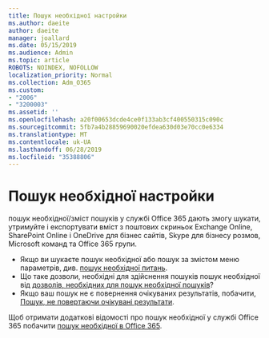 ```yaml
---
title: Пошук необхідної настройки
ms.author: daeite
author: daeite
manager: joallard
ms.date: 05/15/2019
ms.audience: Admin
ms.topic: article
ROBOTS: NOINDEX, NOFOLLOW
localization_priority: Normal
ms.collection: Adm_O365
ms.custom:
- "2006"
- "3200003"
ms.assetid: ''
ms.openlocfilehash: a20f00653dcde4ce0f133ab3cf400550315c090c
ms.sourcegitcommit: 5fb7a4b28859690020efdea630d03e70cc0e6334
ms.translationtype: MT
ms.contentlocale: uk-UA
ms.lasthandoff: 06/28/2019
ms.locfileid: "35388806"
---
```

# <a name="ediscovery-settings"></a>Пошук необхідної настройки

пошук необхідної/зміст пошуків у службі Office 365 дають змогу шукати, утримуйте і експортувати вміст з поштових скриньок Exchange Online, SharePoint Online і OneDrive для бізнес сайтів, Skype для бізнесу розмов, Microsoft команд та Office 365 групи.

- Якщо ви шукаєте пошук необхідної або пошук за змістом меню параметрів, див. [пошук необхідної питань](https://docs.microsoft.com/alchemyinsights/ediscovery-issues).
- Що таке дозволи, необхідні для здійснення пошуків пошук необхідної від [дозволів, необхідних для пошук необхідної пошуків](https://docs.microsoft.com/alchemyinsights/permissions-required-for-ediscovery-searches)?
- Якщо ваш пошук не є повернення очікуваних результатів, побачити, [Пошук, не повертаючи очікувані результати](https://docs.microsoft.com/alchemyinsights/search-not-returning-expected-results).

Щоб отримати додаткові відомості про пошук необхідної у службі Office 365 побачити [пошук необхідної в Office 365](https://docs.microsoft.com/office365/securitycompliance/ediscovery).
